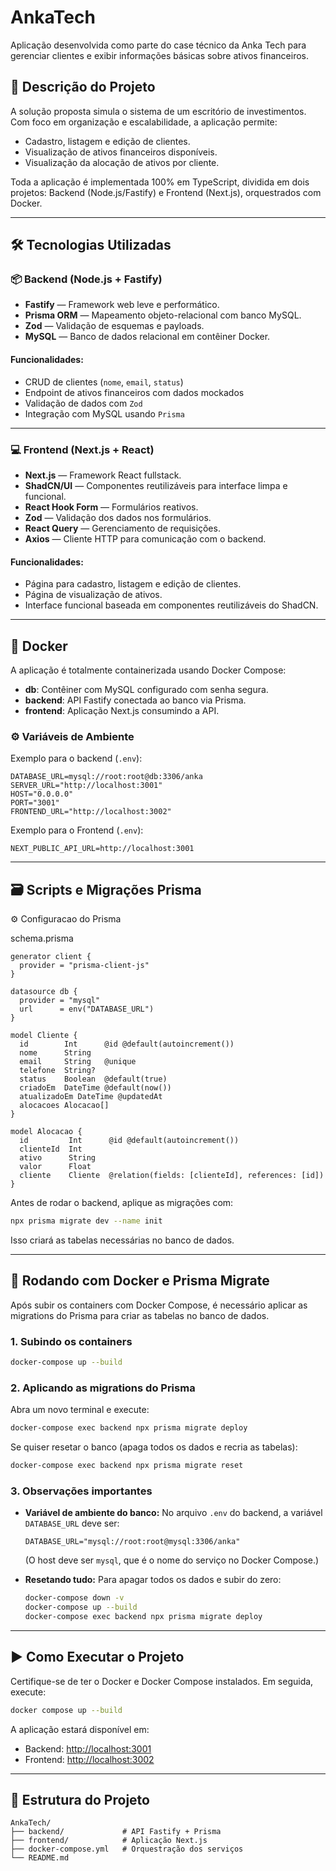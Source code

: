 # AnkaTech

Aplicação desenvolvida como parte do case técnico da Anka Tech para gerenciar clientes e exibir informações básicas sobre ativos financeiros.

## 🧠 Descrição do Projeto

A solução proposta simula o sistema de um escritório de investimentos. Com foco em organização e escalabilidade, a aplicação permite:

- Cadastro, listagem e edição de clientes.
- Visualização de ativos financeiros disponíveis.
- Visualização da alocação de ativos por cliente.

Toda a aplicação é implementada 100% em TypeScript, dividida em dois projetos: Backend (Node.js/Fastify) e Frontend (Next.js), orquestrados com Docker.

---

## 🛠️ Tecnologias Utilizadas

### 📦 Backend (Node.js + Fastify)

- **Fastify** — Framework web leve e performático.
- **Prisma ORM** — Mapeamento objeto-relacional com banco MySQL.
- **Zod** — Validação de esquemas e payloads.
- **MySQL** — Banco de dados relacional em contêiner Docker.

#### Funcionalidades:

- CRUD de clientes (`nome`, `email`, `status`)
- Endpoint de ativos financeiros com dados mockados
- Validação de dados com `Zod`
- Integração com MySQL usando `Prisma`

---

### 💻 Frontend (Next.js + React)

- **Next.js** — Framework React fullstack.
- **ShadCN/UI** — Componentes reutilizáveis para interface limpa e funcional.
- **React Hook Form** — Formulários reativos.
- **Zod** — Validação dos dados nos formulários.
- **React Query** — Gerenciamento de requisições.
- **Axios** — Cliente HTTP para comunicação com o backend.

#### Funcionalidades:

- Página para cadastro, listagem e edição de clientes.
- Página de visualização de ativos.
- Interface funcional baseada em componentes reutilizáveis do ShadCN.

---

## 🐳 Docker

A aplicação é totalmente containerizada usando Docker Compose:

- **db**: Contêiner com MySQL configurado com senha segura.
- **backend**: API Fastify conectada ao banco via Prisma.
- **frontend**: Aplicação Next.js consumindo a API.

### ⚙️ Variáveis de Ambiente

Exemplo para o backend (`.env`):

```
DATABASE_URL=mysql://root:root@db:3306/anka
SERVER_URL="http://localhost:3001"
HOST="0.0.0.0"
PORT="3001"
FRONTEND_URL="http://localhost:3002"
```

Exemplo para o Frontend (`.env`):

```
NEXT_PUBLIC_API_URL=http://localhost:3001
```

---

## 🗃️ Scripts e Migrações Prisma

⚙️ Configuracao do Prisma

schema.prisma

```
generator client {
  provider = "prisma-client-js"
}

datasource db {
  provider = "mysql"
  url      = env("DATABASE_URL")
}

model Cliente {
  id        Int      @id @default(autoincrement())
  nome      String
  email     String   @unique
  telefone  String?
  status    Boolean  @default(true)
  criadoEm  DateTime @default(now())
  atualizadoEm DateTime @updatedAt
  alocacoes Alocacao[]
}

model Alocacao {
  id         Int      @id @default(autoincrement())
  clienteId  Int
  ativo      String
  valor      Float
  cliente    Cliente  @relation(fields: [clienteId], references: [id])
}
```

Antes de rodar o backend, aplique as migrações com:

```bash
npx prisma migrate dev --name init
```

Isso criará as tabelas necessárias no banco de dados.

---

## 🐳 Rodando com Docker e Prisma Migrate

Após subir os containers com Docker Compose, é necessário aplicar as migrations do Prisma para criar as tabelas no banco de dados.

### 1. Subindo os containers

```bash
docker-compose up --build
```

### 2. Aplicando as migrations do Prisma

Abra um novo terminal e execute:

```bash
docker-compose exec backend npx prisma migrate deploy
```

Se quiser resetar o banco (apaga todos os dados e recria as tabelas):

```bash
docker-compose exec backend npx prisma migrate reset
```

### 3. Observações importantes

- **Variável de ambiente do banco:**
  No arquivo `.env` do backend, a variável `DATABASE_URL` deve ser:

  ```
  DATABASE_URL="mysql://root:root@mysql:3306/anka"
  ```

  (O host deve ser `mysql`, que é o nome do serviço no Docker Compose.)

- **Resetando tudo:**
  Para apagar todos os dados e subir do zero:
  ```bash
  docker-compose down -v
  docker-compose up --build
  docker-compose exec backend npx prisma migrate deploy
  ```

---

## ▶️ Como Executar o Projeto

Certifique-se de ter o Docker e Docker Compose instalados. Em seguida, execute:

```bash
docker compose up --build
```

A aplicação estará disponível em:

- Backend: [http://localhost:3001](http://localhost:3001)
- Frontend: [http://localhost:3002](http://localhost:3002)

---

## 📁 Estrutura do Projeto

```
AnkaTech/
├── backend/             # API Fastify + Prisma
├── frontend/            # Aplicação Next.js
├── docker-compose.yml   # Orquestração dos serviços
└── README.md
```

